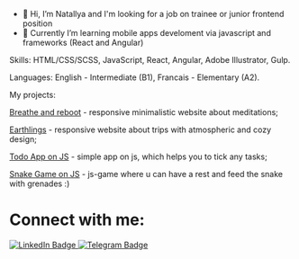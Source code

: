 - 👋 Hi, I’m Natallya and I'm looking for a job on trainee or junior frontend position
- 👀 Currently I’m learning mobile apps develoment via javascript and frameworks (React and Angular)

Skills: HTML/CSS/SCSS, JavaScript, React, Angular, Adobe Illustrator, Gulp.

Languages: English - Intermediate (B1), Francais - Elementary (A2).

My projects: 

[Breathe and reboot](https://lepsvision.github.io/breathe-and-reboot/) - responsive minimalistic website 
about meditations;

[Earthlings](https://lepsvision.github.io/earthlings/) - responsive website about trips with atmospheric and cozy design;

[Todo App on JS](https://lepsvision.github.io/js-todo-app/) - simple app on js, which helps you to tick any tasks;

[Snake Game on JS](https://lepsvision.github.io/js-snake/) - js-game where u can have a rest and feed the snake with grenades :)

# Connect with me:

<a href="https://www.linkedin.com/in/lepsvidze/">
    <img src="https://img.shields.io/badge/LinkedIn-blue?style=for-the-badge&logo=linkedin&logoColor=white" alt="LinkedIn Badge"/>
  </a>
<a href="https://t.me/lepsvidze">
    <img src="https://img.shields.io/badge/Telegram-blue?style=for-the-badge&logo=telegram&logoColor=white" alt="Telegram Badge"/>
  </a> 







